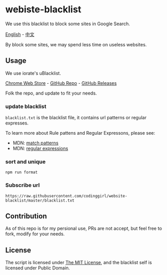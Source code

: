 # webiste-blacklist

We use this blacklist to block some sites in Google Search.

[English](README.md) - [中文](README.zh-Hans.md)

By block some sites, we may spend less time on useless websites.

## Usage

We use iorate's uBlacklist.

[Chrome Web Store](https://chrome.google.com/webstore/detail/ublacklist/pncfbmialoiaghdehhbnbhkkgmjanfhe) -
[GitHub Repo](https://github.com/iorate/uBlacklist) -
[GitHub Releases](https://github.com/iorate/uBlacklist/releases)

Folk the repo, and update to fit your needs.

### update blacklist

`blacklist.txt` is the blacklist file, it contains url patterns or regular expresses.

To learn more about Rule pattens and Regular Expressons, please see:

- MDN: [match patterns](https://developer.mozilla.org/en-US/docs/Mozilla/Add-ons/WebExtensions/Match_patterns)
- MDN: [regular expressions](https://developer.mozilla.org/en-US/docs/Web/JavaScript/Guide/Regular_Expressions)

### sort and unique

```
npm run format
```

### Subscribe url

```
https://raw.githubusercontent.com/codinggirl/website-blacklist/master/blacklist.txt
```

## Contribution

As of this repo is for my persional use, PRs are not accept, but feel free to fork, modify for your needs.

## License

The script is licensed under [The MIT License](LICENSE), and the blacklist self is licensed under Public Domain.
